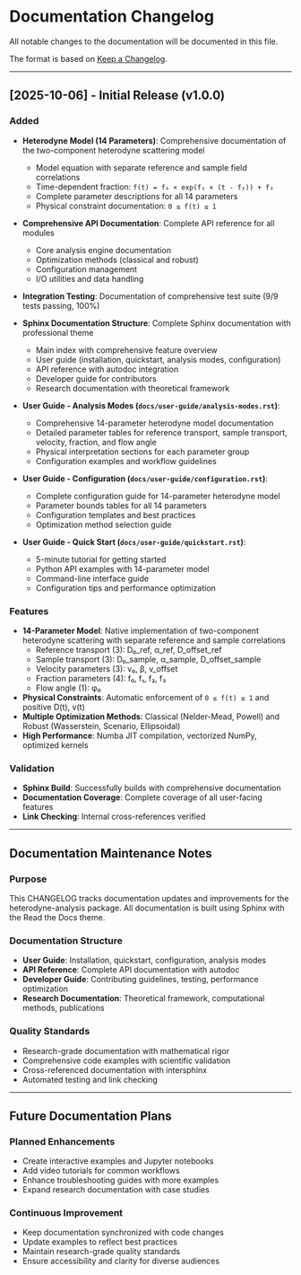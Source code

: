# Documentation Changelog

All notable changes to the documentation will be documented in this file.

The format is based on [Keep a Changelog](https://keepachangelog.com/en/1.0.0/).

______________________________________________________________________

## [2025-10-06] - Initial Release (v1.0.0)

### Added

- **Heterodyne Model (14 Parameters)**: Comprehensive documentation of the two-component heterodyne scattering model
  - Model equation with separate reference and sample field correlations
  - Time-dependent fraction: `f(t) = f₀ × exp(f₁ × (t - f₂)) + f₃`
  - Complete parameter descriptions for all 14 parameters
  - Physical constraint documentation: `0 ≤ f(t) ≤ 1`
- **Comprehensive API Documentation**: Complete API reference for all modules
  - Core analysis engine documentation
  - Optimization methods (classical and robust)
  - Configuration management
  - I/O utilities and data handling
- **Integration Testing**: Documentation of comprehensive test suite (9/9 tests passing, 100%)

- **Sphinx Documentation Structure**: Complete Sphinx documentation with professional theme
  - Main index with comprehensive feature overview
  - User guide (installation, quickstart, analysis modes, configuration)
  - API reference with autodoc integration
  - Developer guide for contributors
  - Research documentation with theoretical framework
- **User Guide - Analysis Modes (`docs/user-guide/analysis-modes.rst`)**:
  - Comprehensive 14-parameter heterodyne model documentation
  - Detailed parameter tables for reference transport, sample transport, velocity, fraction, and flow angle
  - Physical interpretation sections for each parameter group
  - Configuration examples and workflow guidelines
- **User Guide - Configuration (`docs/user-guide/configuration.rst`)**:
  - Complete configuration guide for 14-parameter heterodyne model
  - Parameter bounds tables for all 14 parameters
  - Configuration templates and best practices
  - Optimization method selection guide
- **User Guide - Quick Start (`docs/user-guide/quickstart.rst`)**:
  - 5-minute tutorial for getting started
  - Python API examples with 14-parameter model
  - Command-line interface guide
  - Configuration tips and performance optimization

### Features

- **14-Parameter Model**: Native implementation of two-component heterodyne scattering with separate reference and sample correlations
  - Reference transport (3): D₀_ref, α_ref, D_offset_ref
  - Sample transport (3): D₀_sample, α_sample, D_offset_sample
  - Velocity parameters (3): v₀, β, v_offset
  - Fraction parameters (4): f₀, f₁, f₂, f₃
  - Flow angle (1): φ₀
- **Physical Constraints**: Automatic enforcement of ``0 ≤ f(t) ≤ 1`` and positive D(t), v(t)
- **Multiple Optimization Methods**: Classical (Nelder-Mead, Powell) and Robust (Wasserstein, Scenario, Ellipsoidal)
- **High Performance**: Numba JIT compilation, vectorized NumPy, optimized kernels

### Validation

- **Sphinx Build**: Successfully builds with comprehensive documentation
- **Documentation Coverage**: Complete coverage of all user-facing features
- **Link Checking**: Internal cross-references verified

______________________________________________________________________

## Documentation Maintenance Notes

### Purpose

This CHANGELOG tracks documentation updates and improvements for the heterodyne-analysis package. All documentation is built using Sphinx with the Read the Docs theme.

### Documentation Structure

- **User Guide**: Installation, quickstart, configuration, analysis modes
- **API Reference**: Complete API documentation with autodoc
- **Developer Guide**: Contributing guidelines, testing, performance optimization
- **Research Documentation**: Theoretical framework, computational methods, publications

### Quality Standards

- Research-grade documentation with mathematical rigor
- Comprehensive code examples with scientific validation
- Cross-referenced documentation with intersphinx
- Automated testing and link checking

______________________________________________________________________

## Future Documentation Plans

### Planned Enhancements

- Create interactive examples and Jupyter notebooks
- Add video tutorials for common workflows
- Enhance troubleshooting guides with more examples
- Expand research documentation with case studies

### Continuous Improvement

- Keep documentation synchronized with code changes
- Update examples to reflect best practices
- Maintain research-grade quality standards
- Ensure accessibility and clarity for diverse audiences

